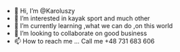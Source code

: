 - 👋 Hi, I’m @Karoluszy
- 👀 I’m interested in kayak sport and much other
- 🌱 I’m currently learning ,what we can do ,on this world
- 💞️ I’m looking to collaborate on good business
- 📫 How to reach me ...
Call me +48 731 683 606
<!---
Karoluszy/Karoluszy is a ✨ special ✨ repository because its `README.md` (this file) appears on your GitHub profile.
You can click the Preview link to take a look at your changes.
--->

